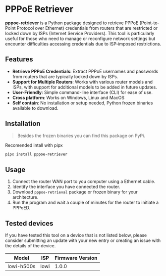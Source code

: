 # PPPoE Retriever

**pppoe-retriever** is a Python package designed to retrieve PPPoE (Point-to-Point Protocol over Ethernet) credentials from routers that are restricted or locked down by ISPs (Internet Service Providers). This tool is particularly useful for those who need to manage or reconfigure network settings but encounter difficulties accessing credentials due to ISP-imposed restrictions.

## Features

- **Retrieve PPPoE Credentials**: Extract PPPoE usernames and passwords from routers that are typically locked down by ISPs.
- **Support for Multiple Routers**: Works with various router models and ISPs, with support for additional models to be added in future updates.
- **User-Friendly**: Simple command-line interface (CLI) for ease of use.
- **Cross platform**: Works on Windows, Linux and MacOS
- **Self contain**: No installation or setup needed, Python frozen binaries available to download.

## Installation

> Besides the frozen binaries you can find this package on PyPi.

Recomended intall with pipx
```sh
pipx install pppoe-retriever
```

## Usage

1. Connect the router WAN port to you computer using a Ethernet cable.
2. Identify the interface you have connected the router.
3. Download `pppoe-retrieval` package or frozen binary for your architecture.
4. Run the program and wait a couple of minutes for the router to initiate a PPPoED.

## Tested devices

If you have tested this tool on a device that is not listed below, please consider submitting an update with your new entry or creating an issue with the details of the device.


| Model               | ISP            | Firmware Version |
|---------------------|----------------|------------------|
| lowi-h500s          | lowi           | 1.0.0            |

